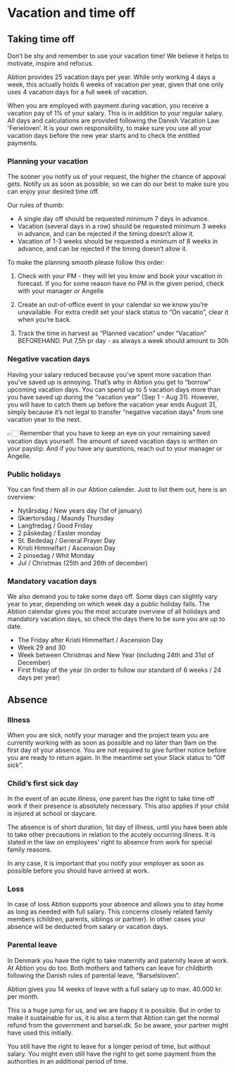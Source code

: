# Vacation and time off

## Taking time off
Don’t be shy and remember to use your vacation time! We believe it helps to motivate, inspire and refocus. 

Abtion provides 25 vacation days per year. While only working 4 days a week, this actually holds 6 weeks of vacation per year, given that one only uses 4 vacation days for a full week of vacation. 

When you are employed with payment during vacation, you receive a vacation pay of 1% of your salary. This is in addition to your regular salary. 
All days and calculations are provided following the Danish Vacation Law 'Ferieloven’. It is your own responsibility, to make sure you use all your vacation days before the new year starts and to check the entitled payments. 

### Planning your vacation
The sooner you notify us of your request, the higher the chance of appoval gets. Notify us as soon as possible, so we can do our best to make sure you can enjoy your desired time off.

Our rules of thumb:
- A single day off should be requested minimum 7 days in advance.
- Vacation (several days in a row) should be requested minimum 3 weeks in advance, and can be rejected if the timing doesn’t allow it.
- Vacation of 1-3 weeks should be requested a minimum of 8 weeks in advance, and can be rejected if the timing doesn’t allow it.

To make the planning smooth please follow this order:

 1. Check with your PM - they will let you know and book your vacation in forecast. If you for some reason have no PM in the given period, check with your manager or Angelle

 2. Create an out-of-office event in your calendar so we know you’re unavailable. For extra credit set your slack status to “On vacatio”, clear it when you’re back.

 3. Track the time in harvest as “Planned vacation” under “Vacation” BEFOREHAND. Put 7,5h pr day - as always a week should amount to 30h

### Negative vacation days

Having your salary reduced because you’ve spent more vacation than you’ve saved up is annoying. That’s why in Abtion you get to “borrow” upcoming vacation days. You can spend up to 5 vacation days more than you have saved up during the “vacation year” (Sep 1 - Aug 31). However, you will have to catch them up before the vacation year ends August 31, simply because it’s not legal to transfer “negative vacation days” from one vacation year to the next.

👉🏻 Remember that you have to keep an eye on your remaining saved vacation days yourself. The amount of saved vacation days is written on your payslip. And if you have any questions, reach out to your manager or Angelle. 

### Public holidays
You can find them all in our Abtion calender. Just to list them out, here is an overview:

- Nytårsdag / New years day (1st of january)
- Skærtorsdag / Maundy Thursday
- Langfredag / Good Friday
- 2 påskedag / Easter monday
- St. Bededag / General Prayer Day
- Kristi Himmelfart / Ascension Day
- 2 pinsedag / Whit Monday
- Jul / Christmas (25th and 26th of december)
 
### Mandatory vacation days
We also demand you to take some days off. Some days can slightly vary year to year, depending on which week day a public holiday falls. The Abtion calendar gives you the most accurate overview of all holidays and mandatory vacation days, so check the days there to be sure you are up to date. 

- The Friday after Kristi Himmelfart / Ascension Day
- Week 29 and 30 
- Week between Christmas and New Year (including 24th and 31st of December)
- First friday of the year (in order to follow our standard of 6 weeks / 24 days per year)
 
## Absence

### Illness
When you are sick, notify your manager and the project team you are currently working with as soon as possible and no later than 9am on the first day of your absence. You are not required to give further notice before you are ready to return again. In the meantime set your Slack status to “Off sick”.

### Child’s first sick day
In the event of an acute illness, one parent has the right to take time off work if their presence is absolutely necessary.
This also applies if your child is injured at school or daycare. 

The absence is of short duration, 1st day of illness, until you have been able to take other precautions in relation to the acutely occurring illness. It is stated in the law on employees' right to absence from work for special family reasons.

In any case, it is important that you notify your employer as soon as possible before you should have arrived at work.

### Loss
In case of loss Abtion supports your absence and allows you to stay home as long as needed with full salary. This concerns closely related family members (children, parents, siblings or partner). In other cases your absence will be deducted from salary or vacation days. 

### Parental leave
In Denmark you have the right to take maternity and paternity leave at work. At Abtion you do too.  Both mothers and fathers can leave for childbirth following the Danish rules of parental leave, “Barselsloven”.

Abtion gives you 14 weeks of leave with a full salary up to max. 40.000 kr. per month.

This is a huge jump for us, and we are happy it is possible. But in order to make it sustainable for us, it is also a term that Abtion can get the normal refund from the government and barsel.dk. So be aware, your partner might have used this initially.

You still have the right to leave for a longer period of time, but without salary. You might even still have the right to get some payment from the authorities in an additional period of time.
